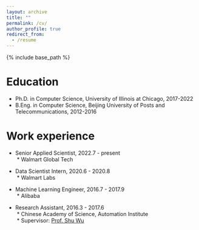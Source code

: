 ```yaml
---
layout: archive
title: ""
permalink: /cv/
author_profile: true
redirect_from:
  - /resume
---
```


{% include base_path %}

Education
======
* Ph.D. in Computer Science, University of Illinois at Chicago, 2017-2022
* B.Eng. in Computer Science, Beijing University of Posts and Telecommunications, 2012-2016    

Work experience
======
* Senior Applied Scientist, 2022.7 - present  
  * Walmart Global Tech  

* Data Scientist Intern, 2020.6 - 2020.8  
  * Walmart Labs  

* Machine Learning Engineer, 2016.7 - 2017.9  
  * Alibaba    
 
* Research Assistant, 2016.3 - 2017.6  
  * Chinese Academy of Science, Automation Institute  
  * Supervisor: [Prof. Shu Wu](http://www.shuwu.name/)  






  
